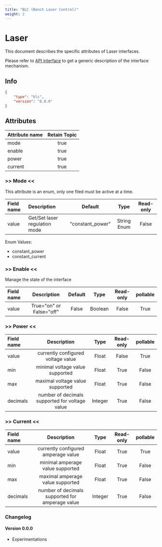 ```yaml
---
title: "BLC (Bench Laser Control)"
weight: 2
---
```


# Laser

This document describes the specific attributes of Laser interfaces.

Please refer to [API interface](/docs/mqtt/core.md) to get a generic description of the interface mechanism.

## Info

```json
{
    "type": "blc",
    "version": "0.0.0"
}
```

## Attributes

| Attribute name | Retain Topic |
| :------------- | :----------: |
| mode           |     true     |
| enable         |     true     |
| power          |     true     |
| current        |     true     |

### >> Mode <<

This attribute is an enum, only one filed must be active at a time.

| Field name       | Description                            | Default |  Type   | Read-only |
| :--------------- | :------------------------------------- | :-----: | :-----: | :-------: |
| value            | Get/Set laser regulation mode          |  "constant_power"   | String Enum  |   False   |

Enum Values: 

- constant_power
- constant_current

### >> Enable <<

Manage the state of the interface

| Field name    |       Description        | Default |  Type   | Read-only | pollable |
| :------------ | :----------------------: | :-----: | :-----: | :-------: | :------: |
| value         | True="on" or False="off" |  False  | Boolean |   False   |   True   |

### >> Power <<

| Field name    |                  Description                   |  Type   | Read-only | pollable |
| :------------ | :--------------------------------------------: | :-----: | :-------: | :------: |
| value         |       currently configured voltage value       |  Float  |   False   |   True   |
| min           |        minimal voltage value supported         |  Float  |   True    |  False   |
| max           |        maximal voltage value supported         |  Float  |   True    |  False   |
| decimals      | number of decimals supported for voltage value | Integer |   True    |  False   |

### >> Current <<

| Field name    |                   Description                   |  Type   | Read-only | pollable |
| :------------ | :---------------------------------------------: | :-----: | :-------: | :------: |
| value         |       currently configured amperage value       |  Float  |   True    |   True   |
| min           |        minimal amperage value supported         |  Float  |   True    |  False   |
| max           |        maximal amperage value supported         |  Float  |   True    |  False   |
| decimals      | number of decimals supported for amperage value | Integer |   True    |  False   |

### Changelog

#### Version 0.0.0

- Experimentations

